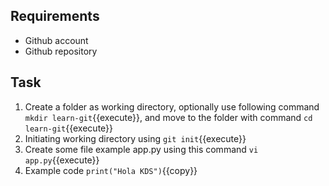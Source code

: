 ## Requirements
- Github account
- Github repository

## Task
1. Create a folder as working directory, optionally use following command `mkdir learn-git`{{execute}}, and move to the folder with command `cd learn-git`{{execute}}
2. Initiating working directory using `git init`{{execute}}
3. Create some file example app.py using this command `vi app.py`{{execute}}
4. Example code `print("Hola KDS")`{{copy}}